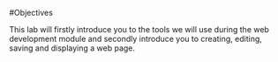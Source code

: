  #Objectives

This lab will firstly introduce you to the tools we will use during the web development module and secondly introduce you to creating, editing, saving and displaying a web page.